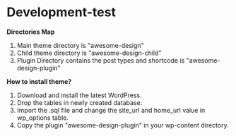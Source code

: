 # Development-test

<strong>Directories Map</strong>
1. Main theme directory is "awesome-design"
2. Child theme directory is "awesome-design-child"
3. Plugin Directory contains the post types and shortcode is "awesome-design-plugin"

<strong>How to install theme?</strong>
1. Download and install the latest WordPress.
2. Drop the tables in newly created database.
2. Import the .sql file and change the site_url and home_url value in wp_options table.
3. Copy the plugin "awesome-design-plugin" in your wp-content directory.
